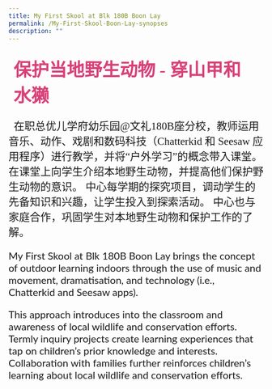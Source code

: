 ```yaml
---
title: My First Skool at Blk 180B Boon Lay
permalink: /My-First-Skool-Boon-Lay-synopses
description: ""
---
```

<h4 style="font-size: 35px;font-family: KaiTi;padding-top:12px ;margin:10px;
color: #d84178;">保护当地野生动物 - 穿山甲和水獭</h4>
<p style="font-size: 21px;font-family: KaiTi;">  在职总优儿学府幼乐园@文礼180B座分校，教师运用音乐、动作、戏剧和数码科技（Chatterkid 和
Seesaw 应用程序）进行教学，并将“户外学习”的概念带入课堂。
在课堂上向学生介绍本地野生动物，并提高他们保护野生动物的意识。
    中心每学期的探究项目，调动学生的先备知识和兴趣，让学生投入到探索活动。
    中心也与家庭合作，巩固学生对本地野生动物和保护工作的了解。</p>
<p  style="font-size: 20px;font-family:Lato,sans-serif;">My First Skool at Blk 180B Boon Lay brings the concept of outdoor learning indoors through the use of music and movement, dramatisation, and technology (i.e., Chatterkid and Seesaw apps).</p>
<p  style="font-size: 20px;font-family:Lato,sans-serif;">This approach introduces into the classroom and awareness of local wildlife and conservation efforts. Termly inquiry projects create learning experiences that tap on children’s prior knowledge and interests.  Collaboration with families further reinforces children’s learning about local wildlife and conservation efforts.</p>